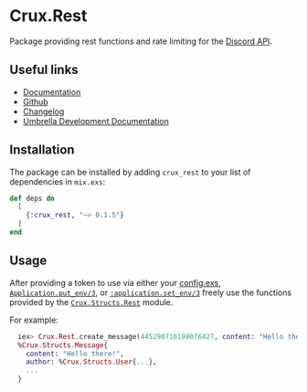 # Crux.Rest

Package providing rest functions and rate limiting for the [Discord API](https://discordapp.com/developers).

## Useful links

 - [Documentation](https://hexdocs.pm/crux_rest/0.1.5/)
 - [Github](https://github.com/SpaceEEC/crux_rest/)
 - [Changelog](https://github.com/SpaceEEC/crux_rest/releases/tag/0.1.5/)
 - [Umbrella Development Documentation](https://crux.randomly.space/)

## Installation

The package can be installed by adding `crux_rest` to your list of dependencies in `mix.exs`:

```elixir
def deps do
  [
    {:crux_rest, "~> 0.1.5"}
  ]
end
```

## Usage

After providing a token to use via either your [config.exs](/config/config.exs), [`Application.put_env/3`](https://hexdocs.pm/elixir/Application.html#put_env/3), or [`:application.set_env/3`](http://erlang.org/doc/apps/kernel/application.html#set_env-3) freely use the functions provided by the [`Crux.Structs.Rest`](/lib/rest.ex) module.

For example:

```elixir
  iex> Crux.Rest.create_message(445290716198076427, content: "Hello there!")
  %Crux.Structs.Message{
    content: "Hello there!",
    author: %Crux.Structs.User{...},
    ...
  }
```